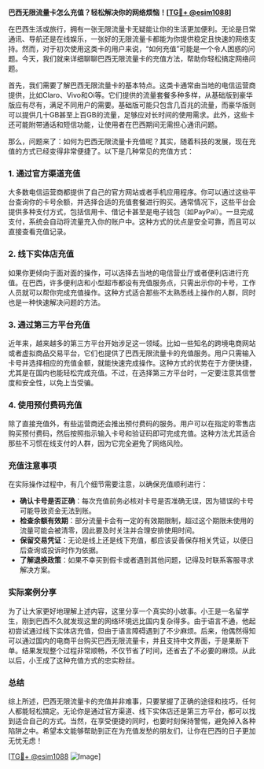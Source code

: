 **巴西无限流量卡怎么充值？轻松解决你的网络烦恼！[[TG💪+ @esim1088](https://t.me/s/esim1088)]**

在巴西生活或旅行，拥有一张无限流量卡无疑能让你的生活更加便利。无论是日常通讯、导航还是在线娱乐，一张好的无限流量卡都能为你提供稳定且快速的网络支持。然而，对于初次使用这类卡的用户来说，“如何充值”可能是一个令人困惑的问题。今天，我们就来详细聊聊巴西无限流量卡的充值方法，帮助你轻松搞定网络问题。

首先，我们需要了解巴西无限流量卡的基本特点。这类卡通常由当地的电信运营商提供，比如Claro、Vivo和Oi等。它们提供的流量套餐多种多样，从基础版到豪华版应有尽有，满足不同用户的需要。基础版可能只包含几百兆的流量，而豪华版则可以提供几十GB甚至上百GB的流量，足够应对长时间的使用需求。此外，这些卡还可能附带通话和短信功能，让使用者在巴西期间无需担心通讯问题。

那么，问题来了：如何为巴西无限流量卡充值呢？其实，随着科技的发展，现在充值的方式已经变得非常便捷了。以下是几种常见的充值方式：

### 1. **通过官方渠道充值**
大多数电信运营商都提供了自己的官方网站或者手机应用程序。你可以通过这些平台查询你的卡号余额，并选择合适的充值套餐进行购买。通常情况下，这些平台会提供多种支付方式，包括信用卡、借记卡甚至是电子钱包（如PayPal）。一旦完成支付，系统会自动将流量充入你的账户中。这种方式的优点是安全可靠，而且可以直接查看充值记录。

### 2. **线下实体店充值**
如果你更倾向于面对面的操作，可以选择去当地的电信营业厅或者便利店进行充值。在巴西，许多便利店和小型超市都设有充值服务点，只需出示你的卡号，工作人员就可以帮你完成充值操作。这种方式适合那些不太熟悉线上操作的人群，同时也是一种快速解决问题的方法。

### 3. **通过第三方平台充值**
近年来，越来越多的第三方平台开始涉足这一领域。比如一些知名的跨境电商网站或者虚拟商品交易平台，它们也提供了巴西无限流量卡的充值服务。用户只需输入卡号并选择相应的充值金额，就能快速完成操作。这种方式的优势在于方便快捷，尤其是在国内也能轻松完成充值。不过，在选择第三方平台时，一定要注意其信誉度和安全性，以免上当受骗。

### 4. **使用预付费码充值**
除了直接充值外，有些运营商还会推出预付费码的服务。用户可以在指定的零售店购买预付费码，然后按照指示输入卡号和验证码即可完成充值。这种方法尤其适合那些不习惯在线支付的人群，因为它完全避免了网络风险。

### 充值注意事项

在实际操作过程中，有几个细节需要注意，以确保充值顺利进行：

- **确认卡号是否正确**：每次充值前务必核对卡号是否准确无误，因为错误的卡号可能导致资金无法到账。
- **检查余额有效期**：部分流量卡会有一定的有效期限制，超过这个期限未使用的流量可能会被清零，因此要及时关注并合理安排使用时间。
- **保留交易凭证**：无论是线上还是线下充值，都应该妥善保存相关凭证，以便日后查询或投诉时作为依据。
- **了解退换政策**：如果不幸买到假卡或者遇到其他问题，记得及时联系客服寻求解决方案。

### 实际案例分享

为了让大家更好地理解上述内容，这里分享一个真实的小故事。小王是一名留学生，刚到巴西不久就发现这里的网络环境远比国内复杂得多。由于语言不通，他起初尝试通过线下实体店充值，但由于语言障碍遇到了不少麻烦。后来，他偶然得知可以通过国内的电商平台购买巴西无限流量卡，并且支持中文界面，于是果断下单。结果发现整个过程非常顺畅，不仅节省了时间，还省去了不必要的麻烦。从此以后，小王成了这种充值方式的忠实粉丝。

### 总结

综上所述，巴西无限流量卡的充值并非难事，只要掌握了正确的途径和技巧，任何人都能轻松搞定。无论你是通过官方渠道、线下实体店还是第三方平台，都可以找到适合自己的方式。当然，在享受便捷的同时，也要时刻保持警惕，避免掉入各种陷阱之中。希望本文能够帮助到正在为充值发愁的朋友们，让你在巴西的日子更加无忧无虑！

[[TG💪+ @esim1088](https://t.me/s/esim1088) ![Image](https://i.postimg.cc/4NQfJmqS/Snipaste-2025-05-13-00-14-12.png)]